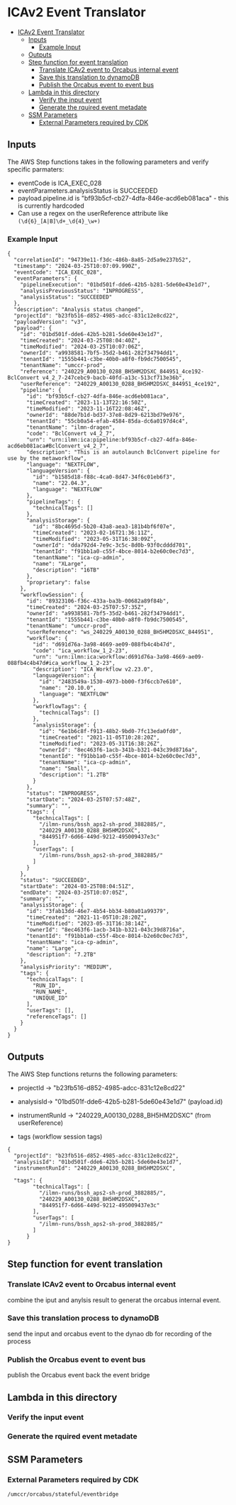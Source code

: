 # ICAv2 Event Translator

<!-- TOC -->
* [ICAv2 Event Translator](#ICAv2-Event-Translator)
  * [Inputs](#inputs)
    * [Example Input](#example-input)
  * [Outputs](#outputs)
  * [Step function for event translation](#Step-function-for-event-translation)
    * [Translate ICAv2 event to Orcabus internal event](#Translate-ICAv2-event-to-Orcabus-internal-event)
    * [Save this translation to dynamoDB](#Save-this-translation-to-dynamoDB)
    * [Publish the Orcabus event to event bus](#Publish-the-Orcabus-event-to-event-bus)
  * [Lambda in this directory](#lambda-in-this-directory)
    * [Verify the input event](#Verify-the-input-event)
    * [Generate the rquired event metadate](#Generate-the-rquired-event-metadate)
  * [SSM Parameters](#ssm-parameters)
    * [External Parameters required by CDK](#external-parameters-required-by-cdk)
<!-- TOC -->


## Inputs

The AWS Step functions takes in the following parameters and verify specific parmaters:

* eventCode is ICA_EXEC_028
* eventParameters.analysisStatus is SUCCEEDED
* payload.pipeline.id is "bf93b5cf-cb27-4dfa-846e-acd6eb081aca" - this is currently hardcoded
* Can use a regex on the userReference attribute like `(\d{6}_[A|B]\d+_\d{4}_\w+)`

### Example Input

```json5
{
  "correlationId": "94739e11-f3dc-486b-8a85-2d5a9e237b52",
  "timestamp": "2024-03-25T10:07:09.990Z",
  "eventCode": "ICA_EXEC_028",
  "eventParameters": {
    "pipelineExecution": "01bd501f-dde6-42b5-b281-5de60e43e1d7",
    "analysisPreviousStatus": "INPROGRESS",
    "analysisStatus": "SUCCEEDED"
  },
  "description": "Analysis status changed",
  "projectId": "b23fb516-d852-4985-adcc-831c12e8cd22",
  "payloadVersion": "v3",
  "payload": {
    "id": "01bd501f-dde6-42b5-b281-5de60e43e1d7",
    "timeCreated": "2024-03-25T08:04:40Z",
    "timeModified": "2024-03-25T10:07:06Z",
    "ownerId": "a9938581-7bf5-35d2-b461-282f34794dd1",
    "tenantId": "1555b441-c3be-40b0-a8f0-fb9dc7500545",
    "tenantName": "umccr-prod",
    "reference": "240229_A00130_0288_BH5HM2DSXC_844951_4ce192-BclConvert v4_2_7-247cebc9-bacb-40fd-a13c-513cf713e36b",
    "userReference": "240229_A00130_0288_BH5HM2DSXC_844951_4ce192",
    "pipeline": {
      "id": "bf93b5cf-cb27-4dfa-846e-acd6eb081aca",
      "timeCreated": "2023-11-13T22:16:50Z",
      "timeModified": "2023-11-16T22:08:46Z",
      "ownerId": "88de7b1d-bd37-37e8-8d29-6213bd79e976",
      "tenantId": "55cb0a54-efab-4584-85da-dc6a0197d4c4",
      "tenantName": "ilmn-dragen",
      "code": "BclConvert v4_2_7",
      "urn": "urn:ilmn:ica:pipeline:bf93b5cf-cb27-4dfa-846e-acd6eb081aca#BclConvert_v4_2_7",
      "description": "This is an autolaunch BclConvert pipeline for use by the metaworkflow",
      "language": "NEXTFLOW",
      "languageVersion": {
        "id": "b1585d18-f88c-4ca0-8d47-34f6c01eb6f3",
        "name": "22.04.3",
        "language": "NEXTFLOW"
      },
      "pipelineTags": {
        "technicalTags": []
      },
      "analysisStorage": {
        "id": "8bc4695d-5b20-43a8-aea3-181b4bf6f07e",
        "timeCreated": "2023-02-16T21:36:11Z",
        "timeModified": "2023-05-31T16:38:09Z",
        "ownerId": "dda792d4-7e9c-3c5c-8d0b-93f0cdddd701",
        "tenantId": "f91bb1a0-c55f-4bce-8014-b2e60c0ec7d3",
        "tenantName": "ica-cp-admin",
        "name": "XLarge",
        "description": "16TB"
      },
      "proprietary": false
    },
    "workflowSession": {
      "id": "89323106-f36c-433a-ba3b-00682a89f84b",
      "timeCreated": "2024-03-25T07:57:35Z",
      "ownerId": "a9938581-7bf5-35d2-b461-282f34794dd1",
      "tenantId": "1555b441-c3be-40b0-a8f0-fb9dc7500545",
      "tenantName": "umccr-prod",
      "userReference": "ws_240229_A00130_0288_BH5HM2DSXC_844951",
      "workflow": {
        "id": "d691d76a-3a98-4669-ae09-088fb4c4b47d",
        "code": "ica_workflow_1_2-23",
        "urn": "urn:ilmn:ica:workflow:d691d76a-3a98-4669-ae09-088fb4c4b47d#ica_workflow_1_2-23",
        "description": "ICA Workflow v2.23.0",
        "languageVersion": {
          "id": "2483549a-1530-4973-bb00-f3f6ccb7e610",
          "name": "20.10.0",
          "language": "NEXTFLOW"
        },
        "workflowTags": {
          "technicalTags": []
        },
        "analysisStorage": {
          "id": "6e1b6c8f-f913-48b2-9bd0-7fc13eda0fd0",
          "timeCreated": "2021-11-05T10:28:20Z",
          "timeModified": "2023-05-31T16:38:26Z",
          "ownerId": "8ec463f6-1acb-341b-b321-043c39d8716a",
          "tenantId": "f91bb1a0-c55f-4bce-8014-b2e60c0ec7d3",
          "tenantName": "ica-cp-admin",
          "name": "Small",
          "description": "1.2TB"
        }
      },
      "status": "INPROGRESS",
      "startDate": "2024-03-25T07:57:48Z",
      "summary": "",
      "tags": {
        "technicalTags": [
          "/ilmn-runs/bssh_aps2-sh-prod_3882885/",
          "240229_A00130_0288_BH5HM2DSXC",
          "844951f7-6d66-449d-9212-495009437e3c"
        ],
        "userTags": [
          "/ilmn-runs/bssh_aps2-sh-prod_3882885/"
        ]
      }
    },
    "status": "SUCCEEDED",
    "startDate": "2024-03-25T08:04:51Z",
    "endDate": "2024-03-25T10:07:05Z",
    "summary": "",
    "analysisStorage": {
      "id": "3fab13dd-46e7-4b54-bb34-b80a01a99379",
      "timeCreated": "2021-11-05T10:28:20Z",
      "timeModified": "2023-05-31T16:38:14Z",
      "ownerId": "8ec463f6-1acb-341b-b321-043c39d8716a",
      "tenantId": "f91bb1a0-c55f-4bce-8014-b2e60c0ec7d3",
      "tenantName": "ica-cp-admin",
      "name": "Large",
      "description": "7.2TB"
    },
    "analysisPriority": "MEDIUM",
    "tags": {
      "technicalTags": [
        "RUN_ID",
        "RUN_NAME",
        "UNIQUE_ID"
      ],
      "userTags": [],
      "referenceTags": []
    }
  }
}
```

## Outputs

The AWS Step functions returns the following parameters:

* projectId ->  "b23fb516-d852-4985-adcc-831c12e8cd22"
* analysisId->  "01bd501f-dde6-42b5-b281-5de60e43e1d7" (payload.id)
* instrumentRunId -> "240229_A00130_0288_BH5HM2DSXC" (from userReference)

* tags (workflow session tags)
```json5
{
  "projectId": "b23fb516-d852-4985-adcc-831c12e8cd22",
  "analysisId": "01bd501f-dde6-42b5-b281-5de60e43e1d7",
  "instrumentRunId": "240229_A00130_0288_BH5HM2DSXC",
  
  "tags": {
        "technicalTags": [
          "/ilmn-runs/bssh_aps2-sh-prod_3882885/",
          "240229_A00130_0288_BH5HM2DSXC",
          "844951f7-6d66-449d-9212-495009437e3c"
        ],
        "userTags": [
          "/ilmn-runs/bssh_aps2-sh-prod_3882885/"
        ]
      }
}
```

## Step function for event translation

### Translate ICAv2 event to Orcabus internal event
combine the iput and anylsis result to generat the orcabus internal event.

### Save this translation process to dynamoDB
send the input and orcabus event to the dynao db for recording of the process

### Publish the Orcabus event to event bus
publish the Orcabus event back the event bridge


## Lambda in this directory

### Verify the input event

### Generate the rquired event metadate

## SSM Parameters 

### External Parameters required by CDK

```
/umccr/orcabus/stateful/eventbridge
```
